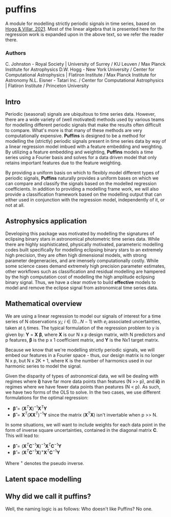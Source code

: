 # puffins
A module for modelling strictly periodic signals in time series, based on [Hogg & Villar, 2021](https://arxiv.org/abs/2101.07256). Most of the linear algebra that is presented here for the regression work is expanded upon in the above text, so we refer the reader there.


### Authors
C. Johnston - Royal Society | University of Surrey / KU Leuven / Max Planck Institute for Astrophysics
D.W. Hogg - New York University / Center for Computational Astrophysics | Flatiron Institute / Max Planck Institute for Astronomy
N.L. Eisner - Tatari Inc. / Center for Computational Astrophysics | Flatiron Institute / Princeton University


## Intro
Periodic (seasonal) signals are ubiquitous to time series data. However, there are a wide variety of (well motivated) methods used by various teams for modelling different periodic signals that make the results often difficult to compare. What's more is that many of these methods are very computationally expensive. __Puffins__ is designed to be a method for modelling the (strictly) periodic signals present in time series data by way of a linear regression model imbued with a feature embedding and weighting. By utilizing a feature embedding and weighting, __Puffins__ models a time series using a Fourier basis and solves for a data driven model that only retains important features due to the feature weighting. 

By providing a uniform basis on which to flexibly model different types of periodic signals, __Puffins__ naturally provides a uniform bases on which we can compare and classify the signals based on the modelled regression coefficients. In addition to providing a modelling frame work, we will also provide a classification framework based on the modelling output that can either used in conjunction with the regression model, independently of it, or not at all.


## Astrophysics application
Developing this package was motivated by modelling the signatures of eclipsing binary stars in astronomical photometric time series data. While there are highly sophisticated, physically motivated, parameteric modelling codes built specifically for modelling eclipsing binary stars to an extremely high precision, they are often high dimensional models, with strong parameter degeneracies, and are imensely computationally costly. While some science cases demand extremely high precision parameter estimates, other workflows such as classification and residual modelling are hampered by the high computation cost of modelling the high amplitude eclipsing binary signal. Thus, we have a clear motive to build __effective__ models to model and remove the eclipse signal from astronomical time series data.


## Mathematical overview
We are using a linear regression to model our signals of interest for a time series of N observations $y_i$; $i\in (0...N-1)$ with $e_i$ associated uncertainties, taken at $t_i$ times. The typical formulation of the regression problem to y is given by:  __Y__ = __X__ __&beta;__, where __X__ is our N x p design matrix, with N predictors and p features, __&beta;__ is the p x 1 coefficient matrix, and __Y__ is the Nx1 target matrix.

Because we know that we're modelling strictly periodic signals, we will embed our features in a Fourier space - thus, our design matrix is no longer N x p, but N x 2K + 1, where K is the number of harmonics used in our harmonic series to model the signal.

Given the disparity of types of astronomical data, we will be dealing with regimes where __i)__ have far more data points than features (N >> p), and __ii)__ in regimes where we have fewer data points than peatures (N < p). As such, we have two forms of the OLS to solve. In the two cases, we use different formulations for the optimal regression:
 - $\mathbf{\hat{\beta}} = \left( \mathbf{X}^T \mathbf{X} \right)^{-1} \mathbf{X}^T \mathbf{Y}$
 - $\mathbf{\hat{\beta}} = \mathbf{X}^T \left( \mathbf{X} \mathbf{X}^T \right)^{-1} \mathbf{Y}$
since the matrix $\left( \mathbf{X}^T \mathbf{X} \right)$ isn't invertable when p >> N.
 
In some situations, we will want to include weights for each data point in the form of inverse square uncertainties, contained in the diagonal matrix __C__. This will lead to:
 - $\mathbf{\hat{\beta}} = \left( \mathbf{X}^T \mathbf{C}^{-1} \mathbf{X} \right)^{-1} \mathbf{X}^T \mathbf{C}^{-1} \mathbf{Y}$
 - $\mathbf{\hat{\beta}} = \left( \mathbf{X}^T \mathbf{C}^{-1} \mathbf{X} \right)^{+} \mathbf{X}^T \mathbf{C}^{-1} \mathbf{Y}$

 Where $^+$ denotes the pseudo inverse.

## Latent space modelling


## Why did we call it puffins?
Well, the naming logic is as follows: Who doesn't like Puffins? No one.